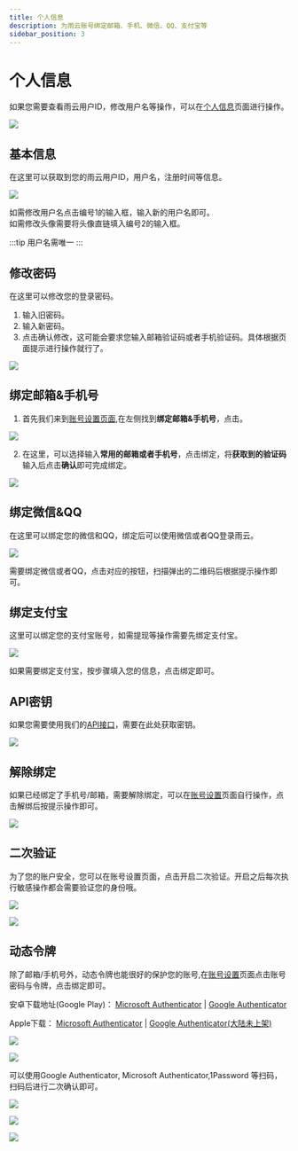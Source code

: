 ```yaml
---
title: 个人信息
description: 为雨云账号绑定邮箱、手机、微信、QQ、支付宝等
sidebar_position: 3
---
```


# 个人信息


如果您需要查看雨云用户ID，修改用户名等操作，可以在[个人信息](https://app.rainyun.com/account/settings)页面进行操作。

![](https://cn-sy1.rains3.com/rainyun-assets/pic/2024/04/20240409142306_f4bc810913bb9fc65eb1b019bddc23bb.png)


## 基本信息
在这里可以获取到您的雨云用户ID，用户名，注册时间等信息。

![](https://cn-sy1.rains3.com/rainyun-assets/Pic/2023/12/img_1701676354_75342613a51fc7f27f8d2f77bc989161)

如需修改用户名点击编号1的输入框，输入新的用户名即可。<br/>
如需修改头像需要将头像直链填入编号2的输入框。

:::tip
用户名需唯一
:::

## 修改密码

在这里可以修改您的登录密码。
1. 输入旧密码。
2. 输入新密码。
3. 点击确认修改，这可能会要求您输入邮箱验证码或者手机验证码。具体根据页面提示进行操作就行了。

![](https://cn-sy1.rains3.com/rainyun-assets/Pic/2023/12/img_1701676817_d487df6a44d4e1b3fe89b3edab204082)

## 绑定邮箱&手机号

1. 首先我们来到[账号设置页面](https://app.rainyun.com/account/settings),在左侧找到**绑定邮箱&手机号**，点击。

![](https://cn-sy1.rains3.com/rainyun-assets/pic/2024/04/20240408172418_818a3d518469e5a9a9e0e1da04059e9d.png)

2. 在这里，可以选择输入**常用的邮箱或者手机号**，点击绑定，将**获取到的验证码**输入后点击**确认**即可完成绑定。

![](https://cn-sy1.rains3.com/rainyun-assets/pic/2024/04/20240408172725_b981c069ae2819d1f5fa95ddba0dbcb1.png)


## 绑定微信&QQ

在这里可以绑定您的微信和QQ，绑定后可以使用微信或者QQ登录雨云。

![](https://cn-sy1.rains3.com/rainyun-assets/Pic/2023/12/img_1701677141_02ac855d9fbaed698a5705025e335824)

需要绑定微信或者QQ，点击对应的按钮，扫描弹出的二维码后根据提示操作即可。<br/>


## 绑定支付宝

这里可以绑定您的支付宝账号，如需提现等操作需要先绑定支付宝。

![](https://cn-sy1.rains3.com/rainyun-assets/Pic/2023/12/img_1701678255_e40065a7c08ac049b89ef4f92be261f1)

如果需要绑定支付宝，按步骤填入您的信息，点击绑定即可。

## API密钥

如果您需要使用我们的[API接口](https://apifox.com/apidoc/shared-a4595cc8-44c5-4678-a2a3-eed7738dab03/api-69942942)，需要在此处获取密钥。

![](https://cn-sy1.rains3.com/rainyun-assets/Pic/2023/12/img_1701678689_2e35b100aa033acaca0e6fbfe50208e7)

## 解除绑定

如果已经绑定了手机号/邮箱，需要解除绑定，可以在[账号设置](https://app.rainyun.com/account/settings)页面自行操作，点击解绑后按提示操作即可。

![](https://cn-sy1.rains3.com/rainyun-assets/pic/2024/04/20240409141928_41610abc4208347cdeaceda16773e44c.png)


## 二次验证

为了您的账户安全，您可以在账号设置页面，点击开启二次验证。开启之后每次执行敏感操作都会需要验证您的身份哦。

![](https://cn-sy1.rains3.com/rainyun-assets/pic/2024/03/20240305142447_e94170b1e6783590a2486396f5a4b55a.png)

![](https://cn-sy1.rains3.com/rainyun-assets/pic/2024/04/20240409142706_9906a04ab2b23d67f6f260d8dea5d381.png)


## 动态令牌

除了邮箱/手机号外，动态令牌也能很好的保护您的账号,在[账号设置](https://app.rainyun.com/account/settings)页面点击账号密码与令牌，点击绑定即可。

安卓下载地址(Google Play)：
[Microsoft Authenticator](https://play.google.com/store/apps/details?id=com.azure.authenticator&hl=zh_TW&gl=US)
| [Google Authenticator](https://play.google.com/store/apps/details?id=com.google.android.apps.authenticator2&hl=zh_TW&gl=US)

Apple下载：
[Microsoft Authenticator](https://apps.apple.com/cn/app/microsoft-authenticator/id983156458) |
[Google Authenticator(大陆未上架)](https://apps.apple.com/us/app/google-authenticator/id388497605)

![](https://cn-sy1.rains3.com/rainyun-assets/pic/2024/04/20240409141028_dc47f71c2586d19bc43e2152d8efdd23.png)

![](https://cn-sy1.rains3.com/rainyun-assets/pic/2024/04/20240409140822_2867b9b7666983a7617430464c21ea4d.png)


可以使用Google Authenticator, Microsoft Authenticator,1Password 等扫码，扫码后进行二次确认即可。

![](https://cn-sy1.rains3.com/rainyun-assets/pic/2024/04/20240409141318_fa2dde4a69e9b8228e42bf39ffcecc36.jpeg)

![](https://cn-sy1.rains3.com/rainyun-assets/pic/2024/04/20240409141542_f70c08c4e239cebaeb46486a2e302f46.jpeg)

![](https://cn-sy1.rains3.com/rainyun-assets/pic/2024/04/20240409141621_643c4819c6a4a1687d53e046053f082b.png)

